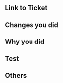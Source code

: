 ## Link to Ticket
<!-- * https://example.com -->

## Changes you did
<!-- * What did you do in this PR -->

## Why you did
<!-- * The reason you did -->

## Test
<!-- * How did you test, and result ? -->

## Others
<!-- * reference to reviewers ( Write down if you have concerns or important point -->